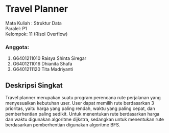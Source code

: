 # Travel Planner

Mata Kuliah : Struktur Data<br />
Paralel: P1<br />
Kelompok: 11 (Risol Overflow)<br />

### Anggota:
1. G6401211010 Raisya Shinta Siregar
2. G6401211016 Dhianita Shafa
3. G6401211120 Tita Madriyanti

## Deskripsi Singkat
Travel planner merupakan suatu program perencana rute perjalanan yang menyesuaikan kebutuhan user. User dapat memilih rute berdasarkan 3 prioritas, yaitu harga yang paling rendah, waktu yang paling cepat, dan pemberhentian paling sedikit. Untuk menentukan rute berdasarkan harga dan waktu digunakan algoritme dijkstra, sedangkan untuk menentukan rute berdasarkan pemberhentian digunakan algoritme BFS. <br />
